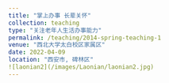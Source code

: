 ```yaml
---
title: "掌上办事 长辈关怀"
collection: teaching
type: "关注老年人生活办事能力"
permalink: /teaching/2014-spring-teaching-1
venue: "西北大学太白校区家属区"
date: 2022-04-09
location: "西安市, 碑林区"
![laonian2](/images/Laonian/laonian2.jpg)
---
```







